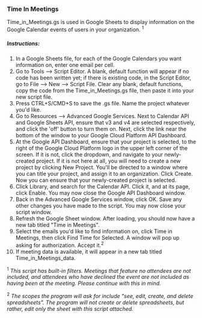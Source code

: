 ### Time In Meetings
Time_in_Meetings.gs is used in Google Sheets to display information on the Google Calendar events of users in your organization. <sup>1</sup>

##### Instructions: 


1. In a Google Sheets file, for each of the Google Calendars you want information on, enter one email per cell. 
2. Go to Tools --> Script Editor. A blank, default function will appear if no code has been written yet; if there is existing code, in the Script Editor, 
go to File --> New -->  Script File. Clear any blank, default functions, copy the code from the Time_in_Meetings.gs file, then paste it into your new 
script file. 
3. Press CTRL+S/CMD+S to save the .gs file. Name the project whatever you'd like. 
4. Go to Resources --> Advanced Google Services. Next to Calendar API and Google Sheets API, ensure that v3 and v4 are selected respectively, and click the 'off' button to turn them on. Next, click the link near the bottom of the window to your Google Cloud Platform API Dashboard. 
5. At the Google API Dashboard, ensure that your project is selected, to the right of the Google Cloud Platform logo in the upper left corner of the screen. If it is not, click the dropdown, and navigate to your newly-created project. If it is not here at all, you will need to create a new project by clicking New Project. You'll be directed to a window where you can title your project, and assign it to an organization. Click Create. Now you can ensure that your newly-created project is selected.
6. Click Library, and search for the Calendar API. Click it, and at its page, click Enable. You may now close the Google API Dashboard window. 
7. Back in the Advanced Google Services window, click OK. Save any other changes you have made to the script. You may now close your script window. 
8. Refresh the Google Sheet window. After loading, you should now have a new tab titled "Time in Meetings".
9. Select the emails you'd like to find information on, click Time in Meetings, then click Find Time for Selected. A window will pop up asking for authorization. Accept it.<sup>2</sup>
10. If meeting data is available, it will appear in a new tab titled Time_in_Meetings_data. 

<sup>1</sup> _This script has built-in filters. Meetings that feature no attendees are not included, and attendees who have declined the event are not included as having been at the meeting. Please continue with this in mind._

<sup>2</sup> _The scopes the program will ask for include "see, edit, create, and delete spreadsheets". The program will not create or delete spreadsheets, but rather, edit only the sheet with this script attached._
